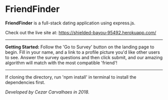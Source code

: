 # FriendFinder
**FriendFinder** is a full-stack dating application using express.js.

Check out the live site at: https://shielded-bayou-95492.herokuapp.com/

---
**Getting Started:**
Follow the 'Go to Survey' button on the landing page to begin. Fill in your name, and a link to a profile picture you'd like other users to see. Answer the survey questions and then click submit, and our amazing algorithm will match with the most compatible 'friend'! 

---
If cloning the directory, run 'npm install' in terminal to install the dependencies first.

*Developed by Cezar Carvalhaes in 2018.*
